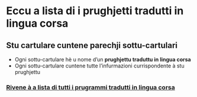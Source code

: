# Eccu a lista di i prughjetti tradutti in lingua corsa

## Stu cartulare cuntene parechji sottu-cartulari

- Ogni sottu-cartulare hè u nome d’un __prughjettu traduttu in lingua corsa__
- Ogni sottu-cartulare cuntene tutte l’infurmazioni currispondente à stu prughjettu

### [Rivene à a lista di tutti i prugrammi tradutti in lingua corsa](../../../#readme)
